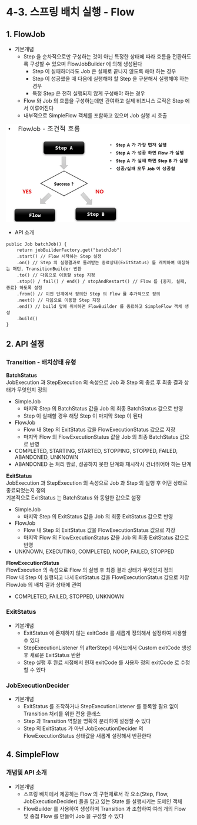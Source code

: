 # 4-3. 스프링 배치 실행 - Flow
## 1. FlowJob

- 기본개념
    - Step 을 순차적으로만 구성하는 것이 아닌 특정한 상태에 따라 흐름을 전환하도록 구성할 수 있으며 FlowJobBuilder 에 의해 생성된다
        - Step 이 실패하더라도 Job 은 실패로 끝나지 않도록 해야 하는 경우
        - Step 이 성공했을 때 다음에 실행해야 할 Step 을 구분해서 실행해야 하는 경우
        - 특정 Step 은 전혀 실행되지 않게 구성해야 하는 경우
    - Flow 와 Job 의 흐름을 구성하는데만 관여하고 실제 비즈니스 로직은 Step 에서 이루어진다
    - 내부적으로 SimpleFlow 객체를 포함하고 있으며 Job 실행 시 호출

<img src="/img/5.png" width="500px;">

- API 소개

```
public Job batchJob() {
	return jobBuilderFactory.get("batchJob")
	.start() // Flow 시작하는 Step 설정
	.on() // Step 의 실행결과로 돌려받는 종료상태(ExitStatus) 를 캐치하여 매칭하는 패턴, TransitionBuilder 반환
	.to() // 다음으로 이동할 step 지정
	.stop() / fail() / end() / stopAndRestart() // Flow 를 {중지, 실패, 종료} 하도록 설정
	.from() // 이전 단계에서 정의한 Step 의 Flow 를 추가적으로 정의
	.next() // 다음으로 이동할 Step 지정
	.end() // build 앞에 위치하면 FlowBuilder 를 종료하고 SimpleFlow 객체 생성
	.build()
}
```

## 2. API 설정
### Transition - 배치상태 유형
**BatchStatus**</br>
JobExecution 과 StepExecution 의 속성으로 Job 과 Step 의 종료 후 최종 결과 상태가 무엇인지 정의

- SimpleJob
    - 마지막 Step 의 BatchStatus 값을 Job 의 최종 BatchStatus 값으로 반영
    - Step 이 실패할 경우 해당 Step 이 마지막 Step 이 된다
- FlowJob
    - Flow 내 Step 의 ExitStatus 값을 FlowExecutionStatus 값으로 저장
    - 마지막 Flow 의 FlowExecutionStatus 값을 Job 의 최종 BatchStatus 값으로 반영
- COMPLETED, STARTING, STARTED, STOPPING, STOPPED, FAILED, ABANDONED, UNKNOWN
- ABANDONED 는 처리 완료, 성공하지 못한 단계와 재시작시 건너뛰어야 하는 단계

**ExitStatus**</br>
JobExecution 과 StepExecution 의 속성으로 Job 과 Step 의 실행 후 어떤 상태로 종료되었는지 정의</br>
기본적으로 ExitStatus 는 BatchStatus 와 동일한 값으로 설정

- SimpleJob
    - 마지막 Step 의 ExitStatus 값을 Job 의 최종 ExitStatus 값으로 반영
- FlowJob
    - Flow 내 Step 의 ExitStatus 값을 FlowExecutionStatus 값으로 저장
    - 마지막 Flow 의 FlowExecutionStatus 값을 Job 의 최종 ExitStatus 값으로 반영
- UNKNOWN, EXECUTING, COMPLETED, NOOP, FAILED, STOPPED

**FlowExecutionStatus**</br>
FlowExecution 의 속성으로 Flow 의 실행 후 최종 결과 상태가 무엇인지 정의</br>
Flow 내 Step 이 실행되고 나서 ExitStatus 값을 FlowExecutionStatus 값으로 저장</br>
FlowJob 의 배치 결과 상태에 관여

- COMPLETED, FAILED, STOPPED, UNKNOWN

### ExitStatus

- 기본개념
    - ExitStatus 에 존재하지 않는 exitCode 를 새롭게 정의해서 설정하여 사용할 수 있다
    - StepExecutionListener 의 afterStep() 메서드에서 Custom exitCode 생성 후 새로운 ExitStatus 반환
    - Step 실행 후 완료 시점에서 현재 exitCode 를 사용자 정의 exitCode 로 수정할 수 있다

### JobExecutionDecider

- 기본개념
  - ExitStatus 를 조작하거나 StepExecutionListener 를 등록할 필요 없이 Transition 처리를 위한 전용 클래스
  - Step 과 Transition 역할을 명확히 분리하여 설정할 수 있다
  - Step 의 ExitStatus 가 아닌 JobExecutionDecider 의 FlowExecutionStatus 상태값을 새롭게 설정해서 반환한다

## 4. SimpleFlow

### 개념및 API 소개

- 기본개념
  - 스프링 배치에서 제공하는 Flow 의 구현체로서 각 요소(Step, Flow, JobExecutionDecider) 들을 담고 있는 State 를 실행시키는 도메인 객체
  - FlowBuilder 를 사용하여 생성하며 Transition 과 조합하여 여러 개의 Flow 및 중첩 Flow 를 만들어 Job 을 구성할 수 있다
